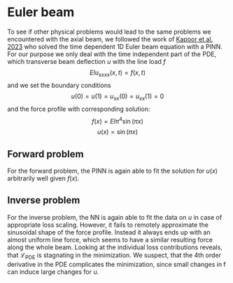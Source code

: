 # Euler beam 

To see if other physical problems would lead to the same problems we encountered with the axial beam, we followed the work of [Kapoor et al. 2023](https://arxiv.org/abs/2303.01055) who solved the time dependent 1D Euler beam equation with a PINN.
For our purpose we only deal with the time independent part of the PDE, which transverse beam deflection $u$ with the line load $f$
$$EIu_{xxxx}(x,t)=f(x,t)$$
and we set the boundary conditions
$$u(0)=u(1)=u_{xx}(0)=u_{xx}(1)=0$$
and the force profile with corresponding solution:
$$f(x) = EI\pi^4\sin(\pi x)$$
$$u(x) = \sin(\pi x)$$
## Forward problem

For the forward problem, the PINN is again able to fit the solution for $u(x)$ arbitrarily well given $f(x)$.

## Inverse problem
For the inverse problem, the NN is again able to fit the data on $u$ in case of appropriate loss scaling. However, it fails to remotely approximate the sinusoidal shape of the force profile. Instead it always ends up with an almost uniform line force, which seems to have a similar resulting force along the whole beam. 
Looking at the individual loss contributions reveals, that $\mathcal{L}_\text{PDE}$ is stagnating in the minimization. We suspect, that the 4th order derivative in the PDE complicates the minimization, since small changes in f can induce large changes for u. 

